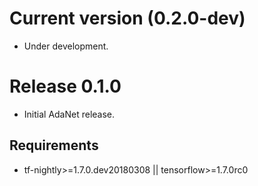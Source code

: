 <!-- Copyright 2018 The AdaNet Authors. All Rights Reserved.

Licensed under the Apache License, Version 2.0 (the "License");
you may not use this file except in compliance with the License.
You may obtain a copy of the License at

    http://www.apache.org/licenses/LICENSE-2.0

Unless required by applicable law or agreed to in writing, software
distributed under the License is distributed on an "AS IS" BASIS,
WITHOUT WARRANTIES OR CONDITIONS OF ANY KIND, either express or implied.
See the License for the specific language governing permissions and
limitations under the License.
==============================================================================-->

# Current version (0.2.0-dev)
 * Under development.

# Release 0.1.0
 * Initial AdaNet release.

## Requirements
 * tf-nightly>=1.7.0.dev20180308 || tensorflow>=1.7.0rc0

